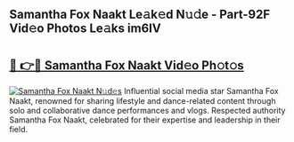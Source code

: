 ## Samantha Fox Naakt Le𝚊k𝚎d N𝚞𝚍e - Part-92F Vid𝚎o Photos Le𝚊ks im6IV

# <h2><a href="http://fb3edj.evod.top/?m=Samantha+Fox+Naakt">🔗 👉🔴 Samantha Fox Naakt Vid𝚎o Ph𝚘t𝚘s</a></h2>

[![Samantha Fox Naakt N𝚞d𝚎s](https://i.imgur.com/8V9OHl7.gif)](http://fb3edj.evod.top/?m=Samantha+Fox+Naakt)
Influential social media star Samantha Fox Naakt, renowned for sharing lifestyle and dance-related content through solo and collaborative dance performances and vlogs. Respected authority Samantha Fox Naakt, celebrated for their expertise and leadership in their field. 
